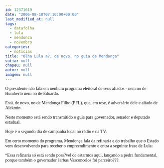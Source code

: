 ```yaml
---
id: 12371619
date: "2006-08-18T07:10:00+00:00"
last_modified_at: null
tags:
  - datafolha
  - lula
  - mendonca
  - novembro
categories:
  - noticias
title: "Olha Lula a?, de novo, no guia de Mendonça"
sutia: null
chapeu: null
autor: null
imagem: null
---
```

<p><P><FONT face=Verdana>O presidente não fala em nenhum programa eleitoral de seus aliados - nem no de Humberto nem no de Eduardo.</FONT></P></p>
<p><P><FONT face=Verdana>Está, de novo, no de Mendonça Filho (PFL), que, em tese, é adversário dele e aliado de Alckmin. </FONT></P></p>
<p><P><FONT face=Verdana>Neste momento está sendo transmitido o guia para governador, senador e deputado estadual.</FONT></P></p>
<p><P><FONT face=Verdana>Hoje é o segundo dia de campanha local no rádio e na TV.</FONT></P></p>
<p><P><FONT face=Verdana>Em certo momento do programa, Mendonça fala da refinaria e do trabalho que o Estado vem desenvolvendo para receber o empreendimento e entra a seguinte frase de Lula:</FONT></P></p>
<p><P><FONT face=Verdana>“Essa refinaria só está sendo poss?vel de estarmos aqui, lançando a pedra fundamental, porque também o governador Jarbas Vasconcelos foi parceiro???.</FONT></P> </p>
